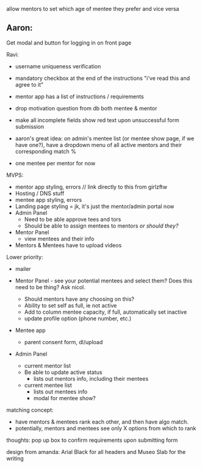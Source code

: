 allow mentors to set which age of mentee they prefer and vice versa

Aaron:
-----------
Get modal and button for logging in on front page

Ravi:

- username uniqueness verification

- mandatory checkbox at the end of the instructions "i've read this and agree to it"
- mentor app has a list of instructions / requirements
- drop motivation question from db both mentee & mentor
- make all incomplete fields show red text upon unsuccessful form submission


- aaron's great idea: on admin's mentee list (or mentee show page, if we have one?),
have a dropdown menu of all active mentors and their corresponding match %

- one mentee per mentor for now

MVPS:

- mentor app styling, errors // link directly to this from girlzftw
- Hosting / DNS stuff
- mentee app styling, errors
- Landing page styling = jk, it's just the mentor/admin portal now
- Admin Panel
  - Need to be able approve tees and tors
  - Should be able to assign mentees to mentors *or should they?*
- Mentor Panel
  - view mentees and their info
- Mentors & Mentees have to upload videos


Lower priority:
- mailer
- Mentor Panel - see your potential mentees and select them? Does this need to be thing? Ask nicol.
   - Should mentors have any choosing on this?
   - Ability to set self as full, ie not active
   - Add to column mentee capacity, if full, automatically set inactive
   - update profile option (phone number, etc.)

- Mentee app
  - parent consent form, dl/upload

- Admin Panel
  - current mentor list
  - Be able to update active status
    - lists out mentors info, including their mentees
  - current mentee list
    - lists out mentees info
    - modal for mentee show?

matching concept:
  - have mentors & mentees rank each other, and then have algo match.
  - potentially, mentors and mentees see only X options from which to rank



thoughts:
pop up box to confirm requirements upon submitting form


design from amanda:  Arial Black for all headers and Museo Slab for the writing
